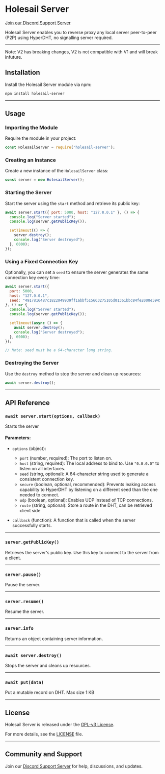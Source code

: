 # Holesail Server

[Join our Discord Support Server](https://discord.gg/TQVacE7Vnj)

Holesail Server enables you to reverse proxy any local server peer-to-peer (P2P) using HyperDHT, no signalling server
required.

----------

Note: V2 has breaking changes, V2 is not compatible with V1 and will break infuture.

## Installation

Install the Holesail Server module via npm:

```bash
npm install holesail-server
```

----------

## Usage

### Importing the Module

Require the module in your project:

```javascript
const HolesailServer = require('holesail-server');
```

### Creating an Instance

Create a new instance of the `HolesailServer` class:

```javascript
const server = new HolesailServer();
```

### Starting the Server

Start the server using the `start` method and retrieve its public key:

```javascript
await server.start({ port: 5000, host: "127.0.0.1" }, () => {
  console.log("Server started");
  console.log(server.getPublicKey());

  setTimeout(() => {
    server.destroy();
    console.log("Server destroyed");
  }, 6000);
});

```

### Using a Fixed Connection Key

Optionally, you can set a `seed` to ensure the server generates the same connection key every time:

```javascript
await server.start({
  port: 5000,
  host: "127.0.0.1",
  seed: "4917816487c1822049939ff1abbf515663275105d01361bbc84fe2000e594539"
}, () => {
  console.log("Server started");
  console.log(server.getPublicKey());

  setTimeout(async () => {
    await server.destroy();
    console.log("Server destroyed");
  }, 6000);
});

// Note: seed must be a 64-character long string.

```

### Destroying the Server

Use the `destroy` method to stop the server and clean up resources:

```javascript
await server.destroy();
```

----------

## API Reference

### `await server.start(options, callback)`

Starts the server

#### Parameters:

- `options` (object):

    - `port` (number, required): The port to listen on.
    - `host` (string, required): The local address to bind to. Use `"0.0.0.0"` to listen on all interfaces.
    - `seed` (string, optional): A 64-character string used to generate a consistent connection key.
    - `secure` (boolean, optional, recommended): Prevents leaking access capability to HyperDHT by listening on a
      different seed than the one needed to connect.
    - `udp` (boolean, optional): Enables UDP instead of TCP connections.
    - `route` (string, optional): Store a route in the DHT, can be retrieved client side
- `callback` (function): A function that is called when the server successfully starts.

----------

### `server.getPublicKey()`

Retrieves the server's public key. Use this key to connect to the server from a client.

----------

### `server.pause()`

Pause the server.

----------

### `server.resume()`

Resume the server.

----------

### `server.info`

Returns an object containing server information.

----------

### `await server.destroy()`

Stops the server and cleans up resources.

----------

### `await put(data)`
Put a mutable record on DHT. Max size 1 KB

----------

## License

Holesail Server is released under the [GPL-v3 License](https://www.gnu.org/licenses/gpl-3.0.en.html).

For more details, see the [LICENSE](https://www.gnu.org/licenses/gpl-3.0.en.html) file.

----------

## Community and Support

Join our [Discord Support Server](https://discord.gg/TQVacE7Vnj) for help, discussions, and updates.
